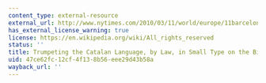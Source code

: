 ```yaml
---
content_type: external-resource
external_url: http://www.nytimes.com/2010/03/11/world/europe/11barcelona.html?_r=1&hp&ex=&ei=&partner=
has_external_license_warning: true
license: https://en.wikipedia.org/wiki/All_rights_reserved
status: ''
title: Trumpeting the Catalan Language, by Law, in Small Type on the Big Screen
uid: 47ce62fc-12cf-4f13-8b56-eee29d43b58a
wayback_url: ''
---
```


